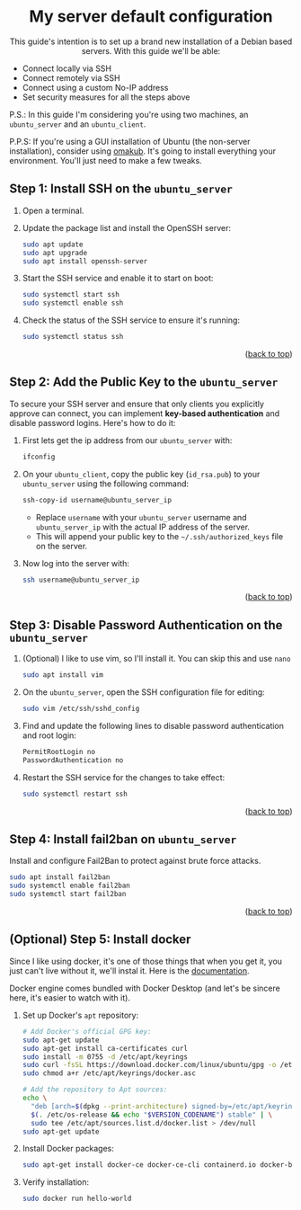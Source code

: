 <a id="readme-top"></a>

<div align="center">

# My server default configuration

This guide's intention is to set up a brand new installation of a Debian based servers. With this guide we'll be able:

</div>

- Connect locally via SSH
- Connect remotely via SSH
- Connect using a custom No-IP address
- Set security measures for all the steps above

P.S.: In this guide I'm considering you're using two machines, an `ubuntu_server` and an `ubuntu_client`.

P.P.S: If you're using a GUI installation of Ubuntu (the non-server installation), consider using [omakub](https://omakub.org/). It's going to install everything your environment. You'll just need to make a few tweaks.

## Step 1: Install SSH on the `ubuntu_server`

1. Open a terminal.

2. Update the package list and install the OpenSSH server:

    ```bash
    sudo apt update
    sudo apt upgrade
    sudo apt install openssh-server
    ```

3. Start the SSH service and enable it to start on boot:

    ```bash
    sudo systemctl start ssh
    sudo systemctl enable ssh
    ```

4. Check the status of the SSH service to ensure it's running:

    ```bash
    sudo systemctl status ssh
    ```

<p align="right">(<a href="#readme-top">back to top</a>)</p>


## Step 2: Add the Public Key to the `ubuntu_server`

To secure your SSH server and ensure that only clients you explicitly approve can connect, you can implement **key-based authentication** and disable password logins. Here's how to do it:

1. First lets get the ip address from our `ubuntu_server` with:

    ```sh
    ifconfig
    ```

2. On your `ubuntu_client`, copy the public key (`id_rsa.pub`) to your `ubuntu_server` using the following command:

    ```bash
    ssh-copy-id username@ubuntu_server_ip
    ```

   - Replace `username` with your `ubuntu_server` username and `ubuntu_server_ip` with the actual IP address of the server.
   - This will append your public key to the `~/.ssh/authorized_keys` file on the server.

3. Now log into the server with:

    ```sh
    ssh username@ubuntu_server_ip
    ```

<p align="right">(<a href="#readme-top">back to top</a>)</p>


## Step 3: Disable Password Authentication on the `ubuntu_server`

1. (Optional) I like to use vim, so I'll install it. You can skip this and use `nano`

    ```sh
    sudo apt install vim
    ```

2. On the `ubuntu_server`, open the SSH configuration file for editing:

    ```bash
    sudo vim /etc/ssh/sshd_config
    ```

3. Find and update the following lines to disable password authentication and root login:

    ```bash
    PermitRootLogin no
    PasswordAuthentication no
    ```

4. Restart the SSH service for the changes to take effect:

    ```bash
    sudo systemctl restart ssh
    ```

<p align="right">(<a href="#readme-top">back to top</a>)</p>


## Step 4: Install fail2ban on `ubuntu_server`

Install and configure Fail2Ban to protect against brute force attacks.

```bash
sudo apt install fail2ban
sudo systemctl enable fail2ban
sudo systemctl start fail2ban
```

<p align="right">(<a href="#readme-top">back to top</a>)</p>

## (Optional) Step 5: Install docker

Since I like using docker, it's one of those things that when you get it, you just can't live without it, we'll instal it. Here is the [documentation](https://docs.docker.com/desktop/install/linux/ubuntu/).

Docker engine comes bundled with Docker Desktop (and let's be sincere here, it's easier to watch with it).

1. Set up Docker's `apt` repository:

    ```sh
    # Add Docker's official GPG key:
    sudo apt-get update
    sudo apt-get install ca-certificates curl
    sudo install -m 0755 -d /etc/apt/keyrings
    sudo curl -fsSL https://download.docker.com/linux/ubuntu/gpg -o /etc/apt/keyrings/docker.asc
    sudo chmod a+r /etc/apt/keyrings/docker.asc
    
    # Add the repository to Apt sources:
    echo \
      "deb [arch=$(dpkg --print-architecture) signed-by=/etc/apt/keyrings/docker.asc] https://download.docker.com/linux/ubuntu \
      $(. /etc/os-release && echo "$VERSION_CODENAME") stable" | \
      sudo tee /etc/apt/sources.list.d/docker.list > /dev/null
    sudo apt-get update
    ```

2. Install Docker packages:

    ```sh
    sudo apt-get install docker-ce docker-ce-cli containerd.io docker-buildx-plugin docker-compose-plugin
    ```

3. Verify installation:

    ```sh
    sudo docker run hello-world
    ```

